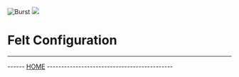 ![Burst](../../../../../../../../../doc/burst_small.png "")
![](../../../../../../../../doc/felt_small.png "")

# Felt Configuration

---
------ [HOME](../../../../../../../../../readme.md) --------------------------------------------

